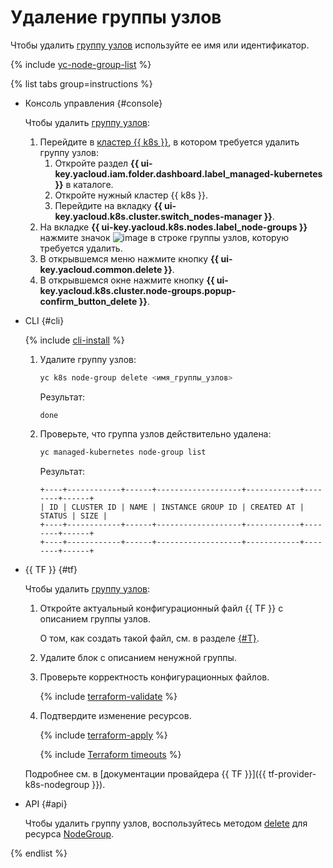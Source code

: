 # Удаление группы узлов

Чтобы удалить [группу узлов](../../concepts/index.md#node-group) используйте ее имя или идентификатор.

{% include [yc-node-group-list](../../../_includes/managed-kubernetes/node-group-list.md) %}

{% list tabs group=instructions %}

- Консоль управления {#console}

  Чтобы удалить [группу узлов](../../concepts/index.md#node-group):
  1. Перейдите в [кластер {{ k8s }}](../../concepts/index.md#kubernetes-cluster), в котором требуется удалить группу узлов:
     1. Откройте раздел **{{ ui-key.yacloud.iam.folder.dashboard.label_managed-kubernetes }}** в каталоге.
     1. Откройте нужный кластер {{ k8s }}.
     1. Перейдите на вкладку **{{ ui-key.yacloud.k8s.cluster.switch_nodes-manager }}**.
  1. На вкладке **{{ ui-key.yacloud.k8s.nodes.label_node-groups }}** нажмите значок ![image](../../../_assets/console-icons/ellipsis.svg) в строке группы узлов, которую требуется удалить.
  1. В открывшемся меню нажмите кнопку **{{ ui-key.yacloud.common.delete }}**.
  1. В открывшемся окне нажмите кнопку **{{ ui-key.yacloud.k8s.cluster.node-groups.popup-confirm_button_delete }}**.

- CLI {#cli}

  {% include [cli-install](../../../_includes/cli-install.md) %}

  1. Удалите группу узлов:

     ```bash
     yc k8s node-group delete <имя_группы_узлов>
     ```

     Результат:

     ```text
     done
     ```

  1. Проверьте, что группа узлов действительно удалена:

     ```bash
     yc managed-kubernetes node-group list
     ```

     Результат:

     ```text
     +----+------------+------+-------------------+------------+--------+------+
     | ID | CLUSTER ID | NAME | INSTANCE GROUP ID | CREATED AT | STATUS | SIZE |
     +----+------------+------+-------------------+------------+--------+------+
     +----+------------+------+-------------------+------------+--------+------+
     ```

- {{ TF }} {#tf}

  Чтобы удалить [группу узлов](../../concepts/index.md#node-group):
  1. Откройте актуальный конфигурационный файл {{ TF }} с описанием группы узлов.

     О том, как создать такой файл, см. в разделе [{#T}](node-group-create.md).
  1. Удалите блок с описанием ненужной группы.
  1. Проверьте корректность конфигурационных файлов.

     {% include [terraform-validate](../../../_includes/mdb/terraform/validate.md) %}

  1. Подтвердите изменение ресурсов.

     {% include [terraform-apply](../../../_includes/mdb/terraform/apply.md) %}

     {% include [Terraform timeouts](../../../_includes/managed-kubernetes/terraform-timeout-nodes.md) %}

  Подробнее см. в [документации провайдера {{ TF }}]({{ tf-provider-k8s-nodegroup }}).

- API {#api}

  Чтобы удалить группу узлов, воспользуйтесь методом [delete](../../managed-kubernetes/api-ref/NodeGroup/delete.md) для ресурса [NodeGroup](../../managed-kubernetes/api-ref/NodeGroup/).

{% endlist %}
